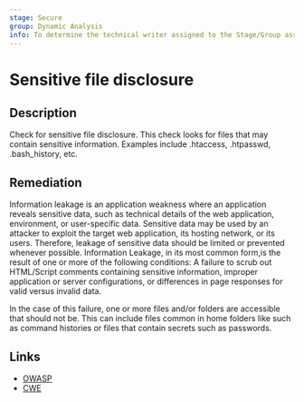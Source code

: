 ```yaml
---
stage: Secure
group: Dynamic Analysis
info: To determine the technical writer assigned to the Stage/Group associated with this page, see https://handbook.gitlab.com/handbook/product/ux/technical-writing/#assignments
---
```


# Sensitive file disclosure

## Description

Check for sensitive file disclosure. This check looks for files that may contain sensitive information. Examples include .htaccess, .htpasswd, .bash_history, etc.

## Remediation

Information leakage is an application weakness where an application reveals sensitive data, such as technical details of the web application, environment, or user-specific data. Sensitive data may be used by an attacker to exploit the target web application, its hosting network, or its users. Therefore, leakage of sensitive data should be limited or prevented whenever possible. Information Leakage, in its most common form,is the result of one or more of the following conditions: A failure to scrub out HTML/Script comments containing sensitive information, improper application or server configurations, or differences in page responses for valid versus invalid data.

In the case of this failure, one or more files and/or folders are accessible that should not be. This can include files common in home folders like such as command histories or files that contain secrets such as passwords.

## Links

- [OWASP](https://owasp.org/Top10/A01_2021-Broken_Access_Control/)
- [CWE](https://cwe.mitre.org/data/definitions/200.html)
